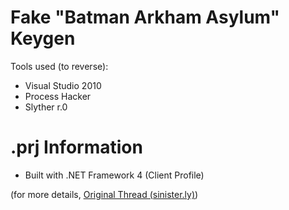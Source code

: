 # Fake "Batman Arkham Asylum" Keygen

Tools used (to reverse):
- Visual Studio 2010
- Process Hacker
- Slyther r.0

# .prj Information
- Built with .NET Framework 4 (Client Profile)

(for more details, [Original Thread (sinister.ly)](temp))
